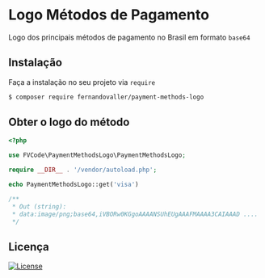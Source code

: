 # Logo Métodos de Pagamento

Logo dos principais métodos de pagamento no Brasil em formato `base64`

## Instalação

Faça a instalação no seu projeto via `require`

```sh
$ composer require fernandovaller/payment-methods-logo
```

## Obter o logo do método
```php
<?php

use FVCode\PaymentMethodsLogo\PaymentMethodsLogo;

require __DIR__ . '/vendor/autoload.php';

echo PaymentMethodsLogo::get('visa')

/**
 * Out (string):
 * data:image/png;base64,iVBORw0KGgoAAAANSUhEUgAAAFMAAAA3CAIAAAD ....
 */
```

Licença
-
[![License](https://poser.pugx.org/germanoricardi/brazilian-helper/license)](https://packagist.org/packages/germanoricardi/brazilian-helper)
